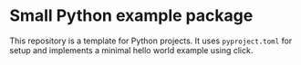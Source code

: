 
Small Python example package
============================

This repository is a template for Python projects. It uses `pyproject.toml` for setup and implements a minimal hello world example using click.

